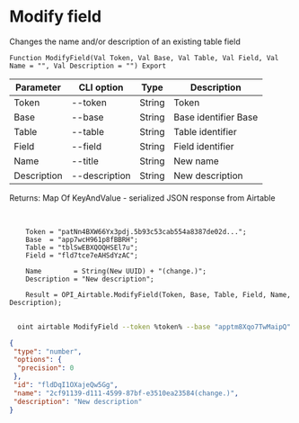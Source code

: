 ﻿---
sidebar_position: 2
---

# Modify field
 Changes the name and/or description of an existing table field



`Function ModifyField(Val Token, Val Base, Val Table, Val Field, Val Name = "", Val Description = "") Export`

  | Parameter | CLI option | Type | Description |
  |-|-|-|-|
  | Token | --token | String | Token |
  | Base | --base | String | Base identifier Base |
  | Table | --table | String | Table identifier |
  | Field | --field | String | Field identifier |
  | Name | --title | String | New name |
  | Description | --description | String | New description |

  
  Returns:  Map Of KeyAndValue - serialized JSON response from Airtable

<br/>




```bsl title="Code example"
    Token = "patNn4BXW66Yx3pdj.5b93c53cab554a8387de02d...";
    Base  = "app7wcH961p8fBBRH";
    Table = "tblSwEBXQOQHSEl7u";
    Field = "fld7tce7eAHSdYzAC";

    Name        = String(New UUID) + "(change.)";
    Description = "New description";

    Result = OPI_Airtable.ModifyField(Token, Base, Table, Field, Name, Description);
```



```sh title="CLI command example"
    
  oint airtable ModifyField --token %token% --base "apptm8Xqo7TwMaipQ" --table "tbl9G4jVoTJpxYwSY" --field "fld3IbFtHZtBHQwsk" --title %title% --description %description%

```

```json title="Result"
{
 "type": "number",
 "options": {
  "precision": 0
 },
 "id": "fldDqI1OXajeQw5Gg",
 "name": "2cf91139-d111-4599-87bf-e3510ea23584(change.)",
 "description": "New description"
}
```
